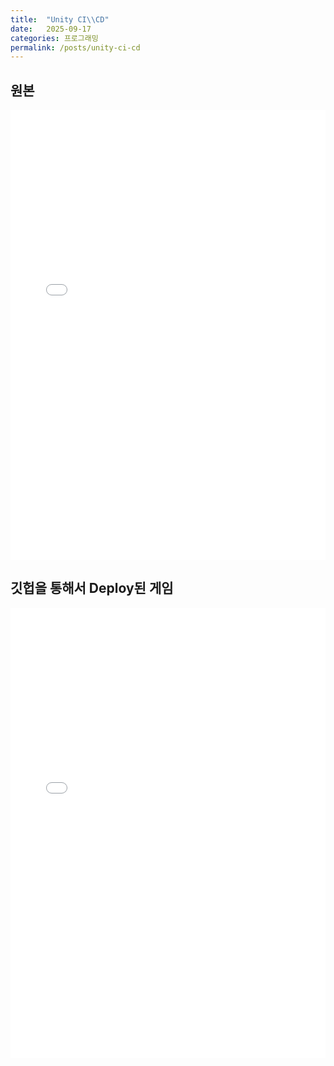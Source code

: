 ```yaml
---
title:  "Unity CI\\CD"
date:   2025-09-17
categories: 프로그래밍
permalink: /posts/unity-ci-cd
---
```


## 원본
<iframe
  src="/assets/webgl/WebGLPractice/index.html"
  style="width:100%; height:720px; border:0;"
  loading="lazy"
  allowfullscreen
></iframe>

## 깃헙을 통해서 Deploy된 게임
<iframe
  src="/assets/webgl/pidgetcube/WebGL/index.html"
  style="width:100%; height:720px; border:0;"
  loading="lazy"
  allowfullscreen
></iframe>
